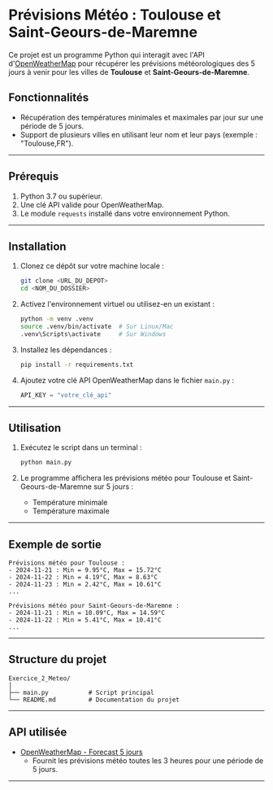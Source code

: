 
# **Prévisions Météo : Toulouse et Saint-Geours-de-Maremne**

Ce projet est un programme Python qui interagit avec l'API d'[OpenWeatherMap](https://openweathermap.org/api) pour récupérer les prévisions météorologiques des 5 jours à venir pour les villes de **Toulouse** et **Saint-Geours-de-Maremne**.

## **Fonctionnalités**
- Récupération des températures minimales et maximales par jour sur une période de 5 jours.
- Support de plusieurs villes en utilisant leur nom et leur pays (exemple : "Toulouse,FR").

---

## **Prérequis**
1. Python 3.7 ou supérieur.
2. Une clé API valide pour OpenWeatherMap.
3. Le module `requests` installé dans votre environnement Python.

---

## **Installation**
1. Clonez ce dépôt sur votre machine locale :
   ```bash
   git clone <URL_DU_DEPOT>
   cd <NOM_DU_DOSSIER>
   ```

2. Activez l'environnement virtuel ou utilisez-en un existant :
   ```bash
   python -m venv .venv
   source .venv/bin/activate  # Sur Linux/Mac
   .venv\Scripts\activate     # Sur Windows
   ```

3. Installez les dépendances :
   ```bash
   pip install -r requirements.txt
   ```

4. Ajoutez votre clé API OpenWeatherMap dans le fichier `main.py` :
   ```python
   API_KEY = "votre_clé_api"
   ```

---

## **Utilisation**
1. Exécutez le script dans un terminal :
   ```bash
   python main.py
   ```

2. Le programme affichera les prévisions météo pour Toulouse et Saint-Geours-de-Maremne sur 5 jours :
   - Température minimale
   - Température maximale

---

## **Exemple de sortie**
```
Prévisions météo pour Toulouse :
- 2024-11-21 : Min = 9.95°C, Max = 15.72°C
- 2024-11-22 : Min = 4.19°C, Max = 8.63°C
- 2024-11-23 : Min = 2.42°C, Max = 10.61°C
...

Prévisions météo pour Saint-Geours-de-Maremne :
- 2024-11-21 : Min = 10.09°C, Max = 14.59°C
- 2024-11-22 : Min = 5.41°C, Max = 10.41°C
...
```

---

## **Structure du projet**
```
Exercice_2_Meteo/
│
├── main.py           # Script principal
└── README.md         # Documentation du projet
```

---

## **API utilisée**
- [OpenWeatherMap - Forecast 5 jours](https://openweathermap.org/forecast5)
  - Fournit les prévisions météo toutes les 3 heures pour une période de 5 jours.

---
